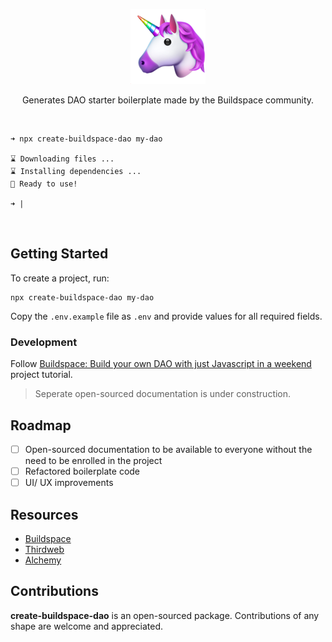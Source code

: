 <p align="center">
    <img src="assets/logo.png"/>
</p>
<p align="center">Generates DAO starter boilerplate made by the 
Buildspace community.</p>
<br>

```
➜ npx create-buildspace-dao my-dao

⌛ Downloading files ...
⌛ Installing dependencies ...
🌈 Ready to use!

➜ |
```
<br>



## Getting Started

To create a project, run:

```
npx create-buildspace-dao my-dao
```

Copy the `.env.example` file as `.env` and provide values for all required fields.


### Development

Follow [Buildspace: Build your own DAO with just Javascript in a weekend](https://app.buildspace.so/projects/COb520aae3-7925-42f4-a5e7-eaf718933766) project tutorial.

> Seperate open-sourced documentation is under construction.

## Roadmap

- [ ] Open-sourced documentation to be available to everyone without the need to be enrolled in the project
- [ ] Refactored boilerplate code
- [ ] UI/ UX improvements

## Resources
- [Buildspace](https://app.buildspace.so/projects/COb520aae3-7925-42f4-a5e7-eaf718933766)
- [Thirdweb](https://thirdweb.com/)
- [Alchemy](https://www.alchemy.com/)

## Contributions

****create-buildspace-dao**** is an open-sourced package. Contributions of any shape
are welcome and appreciated.

